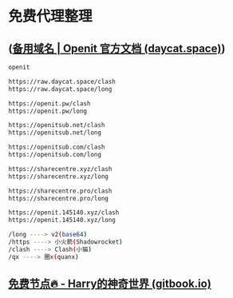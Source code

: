 # 免费代理整理

## ([备用域名 | Openit 官方文档 (daycat.space)](https://openit.daycat.space/guide/domains.html))

```bash
openit

https://raw.daycat.space/clash
https://raw.daycat.space/long

https://openit.pw/clash
https://openit.pw/long

https://openitsub.net/clash
https://openitsub.net/long

https://openitsub.com/clash
https://openitsub.com/long

https://sharecentre.xyz/clash
https://sharecentre.xyz/long

https://sharecentre.pro/clash
https://sharecentre.pro/long

https://openit.145140.xyz/clash
https://openit.145140.xyz/long

/long ----> v2(base64)
/https ----> 小火箭(Shadowrocket)
/clash ----> Clash(小猫)
/qx ----> 圈x(quanx)
```
## [免费节点🔥 - Harry的神奇世界 (gitbook.io)](https://zfjvpn.gitbook.io/123/)
